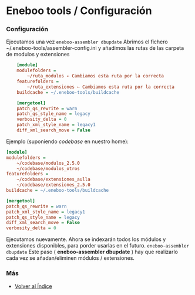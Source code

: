 # Eneboo tools / Configuración

### Configuración

Ejecutamos una vez
`
	eneboo-assembler dbupdate
	`
Abrimos el fichero ~/.eneboo-tools/assembler-config.ini y añadimos las rutas de las carpeta de modulos y extensiones

```ini
	[module]
	modulefolders =
		~/ruta_modulos ← Cambiamos esta ruta por la correcta
	featurefolders =
		~/ruta_extensiones ← Cambiamos esta ruta por la correcta
	buildcache = ~/.eneboo-tools/buildcache

	[mergetool]
	patch_qs_rewrite = warn
	patch_qs_style_name = legacy
	verbosity_delta = 0
	patch_xml_style_name = legacy1
	diff_xml_search_move = False
```

Ejemplo (suponiendo _codebase_ en nuestro home):

```ini
[module]
modulefolders =
	~/codebase/modulos_2.5.0
	~/codebase/modulos_otros
featurefolders =
	~/codebase/extensiones_aulla
	~/codebase/extensiones_2.5.0
buildcache = ~/.eneboo-tools/buildcache

[mergetool]
patch_qs_rewrite = warn
patch_xml_style_name = legacy1
patch_qs_style_name = legacy
diff_xml_search_move = False
verbosity_delta = 0
```

Ejecutamos nuevamente. Ahora se indexarán todos los módulos y extensiones disponibles, para porder usarlas en el futuro.
`
	eneboo-assembler dbupdate
	`
Este paso ( **eneboo-assembler dbupdate** ) hay que realizarlo cada vez se añadan/eliminen módulos / extensiones.

### Más

- [Volver al Índice](./index.md)
